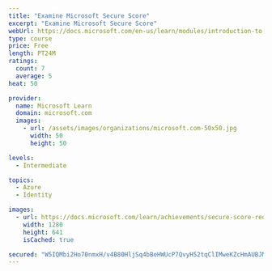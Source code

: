```yaml
---
title: "Examine Microsoft Secure Score"
excerpt: "Examine Microsoft Secure Score"
webUrl: https://docs.microsoft.com/en-us/learn/modules/introduction-to-microsoft-secure-score/
type: course
price: Free
length: PT24M
ratings:
  count: 7
  average: 5
heat: 50

provider:
  name: Microsoft Learn
  domain: microsoft.com
  images:
    - url: /assets/images/organizations/microsoft.com-50x50.jpg
      width: 50
      height: 50

levels:
  - Intermediate

topics:
  - Azure
  - Identity

images:
  - url: https://docs.microsoft.com/learn/achievements/secure-score-reduce-risk-social.png
    width: 1280
    height: 641
    isCached: true

secured: "W5IQMbi2Ho70nmxH/v4B80HljSq4bBeHWUcP7QvyH52tqClIMweKZcHmAUBJMMJaE/pnM7WL/w9o5pwDY8K57/IbdCSMgySw+dvygBnAcEBsc0s5nT8irGfpGaEpvH7qtA1kJbF4rNqhDlHFJBBKo+PouggO2F6MzpwajPcSEKMDF9LYzpx7bUIqwHPI/WcWhDEJI/jOb1Y9g0PeMMD9T5BRKgqzZVHuYMl5hSky1wyGW0HIqQ+dM8lJxzCBFZ9OZpcuEz5PD89OM8KjSrXtRdCV2JcUzqGfxvhxCGmpewzxCsYyrXWy1p6QeOPq/+VeD2j4u/PZZ3kDIq7T6JwhvJ+/ZMsL+W6WiMUYx1lPttk2GWhiVkkKHT6wym6o0D3PoM9AaNdJCu5V8XxFw23cHmuLwLp6tE4z2eNusMDIFPo=;mG7pez9jQQraG156oSyHeg=="
---
```


